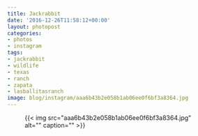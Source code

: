 ```yaml
---
title: Jackrabbit
date: '2016-12-26T11:58:12+00:00'
layout: photopost
categories:
- photos
- instagram
tags:
- jackrabbit
- wildlife
- texas
- ranch
- zapata
- lasballitasranch
image: blog/instagram/aaa6b43b2e058b1ab06ee0f6bf3a8364.jpg
---
```


<figure class="photo photo--square">
  {{< img src="aaa6b43b2e058b1ab06ee0f6bf3a8364.jpg" alt="" caption="" >}}

</figure>



